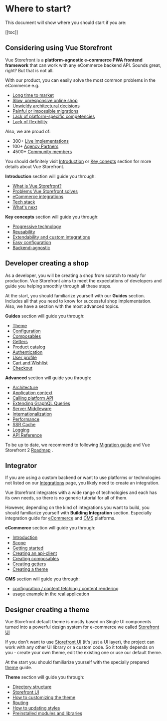 # Where to start?

This document will show where you should start if you are:

[[toc]]

## Considering using Vue Storefront

Vue Storefront is a **platform-agnostic e-commerce PWA frontend framework** that can work with any eCommerce backend API. Sounds great, right? But that is not all.

With our product, you can easily solve the most common problems in the eCommerce e.g.
- [Long time to market](/#long-time-to-market)
- [Slow, unresponsive online shop](/#slow-unresponsive-online-shop)
- [Unwieldy architectural decisions](/#unwieldy-architectural-decisions)
- [Painful or impossible migrations](/#painful-or-impossible-migrations)
- [Lack of platform-specific competencies](/#lack-of-platform-specific-competencies)
- [Lack of flexibility](/#lack-of-flexibility)

Also, we are proud of:
- 300+ [Live Implementations](https://www.vuestorefront.io/live-projects)
- 100+ [Agency Partners](https://www.vuestorefront.io/partner-agencies)
- 4500+ [Community members](http://discord.vuestorefront.io/)

You should definitely visit [Introduction](/) or [Key conepts](/general/key-concepts.html) section for more details about Vue Storefront. 

**Introduction** section will guide you through:
- [What is Vue Storefront?](/#what-is-vue-storefront)
- [Problems Vue Storefront solves](/#problems-vue-storefront-solves)
- [eCommerce integrations](/#ecommerce-integrations)
- [Tech stack](/#tech-stack)
- [What's next](/#what-s-next)

**Key concepts** section will guide you through:
- [Progressive technology](/general/key-concepts.html#progressive-technology)
- [Reusability](/general/key-concepts.html#reusability)
- [Extendability and custom integrations](/general/key-concepts.html#extendability-and-custom-integrations)
- [Easy configuration](/general/key-concepts.html#easy-configuration)
- [Backend-agnostic](/general/key-concepts.html#backend-agnostic)

## Developer creating a shop

As a developer, you will be creating a shop from scratch to ready for production. Vue Storefront aims to meet the expectations of developers and guide you helping smoothly through all these steps.

At the start, you should familiarize yourself with our **Guides** section. Includes all that you need to know for successful shop implementation. Also, we have a section with the most advanced topics.

**Guides** section will guide you through:
- [Theme](../guide/theme.html)
- [Configuration](../guide/configuration.html)
- [Composables](../guide/composables.html)
- [Getters](../guide/getters.html)
- [Product catalog](../guide/product-catalog.html)
- [Authentication](../guide/authentication.html)
- [User profile](../guide/user-profile.html)
- [Cart and Wishlist](../guide/cart-and-wishlist.html)
- [Checkout](../guide/checkout.html)

**Advanced** section will guide you through:
- [Architecture](../advanced/architecture.html)
- [Application context](../advanced/context.html)
- [Calling platform API](../advanced/calling-platform-api.html)
- [Extending GraphQL Queries](../advanced/extending-graphql-queries.html)
- [Server Middleware](../advanced/server-middleware.html)
- [Internationalization](../advanced/internationalization.html)
- [Performance](../advanced/performance.html)
- [SSR Cache](../advanced/ssr-cache.html)
- [Logging](../advanced/logging.html)
- [API Reference](../core/api-reference/)

To be up to date, we recommend to following [Migration guide](../migrate) and Vue Storefront 2 [Roadmap](https://www.notion.so/vuestorefront/Vue-Storefront-2-Next-High-level-Roadmap-201cf06abb314b84ad01b7b8463c0437) .

## Integrator

If you are using a custom backend or want to use platforms or technologies not listed on our [Integrations](../integrations/) page, you likely need to create an integration.

Vue Storefront integrates with a wide range of technologies and each has its own needs, so there is no generic tutorial for all of them.

However, depending on the kind of integrations you want to build, you should familiarize yourself with **Building Integration** section. Especially integration guide for [eCommerce](../integrate/integration-guide.html) and [CMS](../integrate/cms.html) platforms.

**eCommerce** section will guide you through: 
- [Introduction](../integrate/integration-guide.html#introduction)
- [Scope](../integrate/integration-guide.html#scope)
- [Getting started](../integrate/integration-guide.html#getting-started)
- [Creating an api-client](../integrate/integration-guide.html#creating-an-api-client)
- [Creating composables](../integrate/integration-guide.html#creating-composables)
- [Creating getters](../integrate/integration-guide.html#creating-getters)
- [Creating a theme](../integrate/integration-guide.html#creating-a-theme)

**CMS** section will guide you through:
- [configuration / content fetching / content rendering](../integrate/cms.html#what-is-needed)
- [usage example in the real application](../integrate/cms.html#usage-example-in-the-real-application)

## Designer creating a theme

Vue Storefront default theme is mostly based on Single UI components turned into a powerful design system for e-commerce we called [Storefront UI](https://www.storefrontui.io/)

If you don't want to use [Storefront UI](https://www.storefrontui.io/) (it's just a UI layer), the project can work with any other UI library or a custom code. So it totally depends on you - create your own theme, edit the existing one or use our default theme.

At the start you should familiarize yourself with the specially prepared [theme](../guide/theme.html) guide.

**Theme** section will guide you through:
- [Directory structure](../guide/theme.html#directory-structure)
- [Storefront UI](../guide/theme.html#directory-structure)
- [How to customizing the theme](../guide/theme.html#customizing-the-theme)
- [Routing](../guide/theme.html#routing)
- [How to updating styles](../guide/theme.html#updating-styles)
- [Preinstalled modules and libraries](../guide/theme.html#preinstalled-modules-and-libraries)
